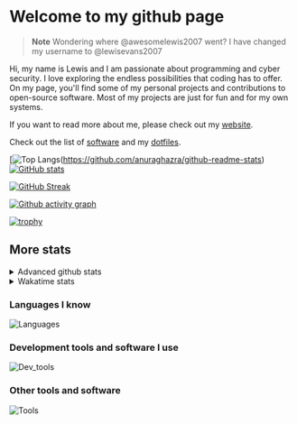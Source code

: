 # Welcome to my github page

> **Note**
> Wondering where @awesomelewis2007 went? I have changed my username to @lewisevans2007

Hi, my name is Lewis and I am passionate about programming and cyber security. I love exploring the endless possibilities that coding has to offer. On my page, you'll find some of my personal projects and contributions to open-source software. Most of my projects are just for fun and for my own systems.

If you want to read more about me, please check out my [website](https://lewisevans2007.github.io/).

Check out the list of [software](https://github.com/lewisevans2007/lewisevans2007/blob/master/software.md) and my [dotfiles](https://github.com/lewisevans2007/dotfiles).

[![Top Langs](https://github-readme-stats.vercel.app/api/top-langs/?username=lewisevans2007&hide=html,css,jupyter%20notebook&langs_count=10&layout=donut&theme=transparent&exclude_repo=GPT-code-repository,Obsidian_vault,Apple-PowerManagement,Apple-Security,CMake,qemu,swift,tcpdump,xnu)(https://github.com/anuraghazra/github-readme-stats) 
[![GitHub stats](https://github-readme-stats.vercel.app/api?username=lewisevans2007&show_icons=true&theme=transparent)](https://github.com/anuraghazra/github-readme-stats)

[![GitHub Streak](https://streak-stats.demolab.com?user=lewisevans2007&theme=transparent)](https://git.io/streak-stats)

[![Github activity graph](https://github-readme-activity-graph.vercel.app/graph?username=lewisevans2007&theme=github-compact&area=true)](https://github.com/ashutosh00710/github-readme-activity-graph)

[![trophy](https://github-profile-trophy.vercel.app/?username=lewisevans2007&theme=darkhub)](https://github.com/ryo-ma/github-profile-trophy)

## More stats
<details close>
<summary>Advanced github stats</summary>
<br>
  
![Metrics](https://raw.githubusercontent.com/lewisevans2007/lewisevans2007/master/github-metrics.svg)
  
</details>

<details close>
<summary>Wakatime stats</summary>
<br>

<!--START_SECTION:waka-->

```txt
Python         2 hrs 26 mins   ████████████▓░░░░░░░░░░░░   50.26 %
Other          44 mins         ███▓░░░░░░░░░░░░░░░░░░░░░   15.20 %
Markdown       39 mins         ███▒░░░░░░░░░░░░░░░░░░░░░   13.50 %
HTML           24 mins         ██░░░░░░░░░░░░░░░░░░░░░░░   08.46 %
JSON           10 mins         █░░░░░░░░░░░░░░░░░░░░░░░░   03.47 %
Makefile       8 mins          ▓░░░░░░░░░░░░░░░░░░░░░░░░   03.00 %
Assembly       5 mins          ▒░░░░░░░░░░░░░░░░░░░░░░░░   01.91 %
Bash           4 mins          ▒░░░░░░░░░░░░░░░░░░░░░░░░   01.49 %
Roff           2 mins          ▒░░░░░░░░░░░░░░░░░░░░░░░░   00.72 %
Git Config     1 min           ▒░░░░░░░░░░░░░░░░░░░░░░░░   00.67 %
C              0 secs          ░░░░░░░░░░░░░░░░░░░░░░░░░   00.32 %
CMake          0 secs          ░░░░░░░░░░░░░░░░░░░░░░░░░   00.28 %
Ezhil          0 secs          ░░░░░░░░░░░░░░░░░░░░░░░░░   00.25 %
JavaScript     0 secs          ░░░░░░░░░░░░░░░░░░░░░░░░░   00.16 %
YAML           0 secs          ░░░░░░░░░░░░░░░░░░░░░░░░░   00.11 %
```

<!--END_SECTION:waka-->
</details>

### Languages I know
![Languages](https://skillicons.dev/icons?i=python,cpp,cs,c,javascript,nodejs,dotnet,bash,css,html,rust)
### Development tools and software I use
![Dev_tools](https://skillicons.dev/icons?i=git,docker,github,googlecloud,vscode,visualstudio,raspberrypi,linux,powershell,replit)
### Other tools and software
![Tools](https://skillicons.dev/icons?i=blender,ps,pr,ai,xd,figma)
